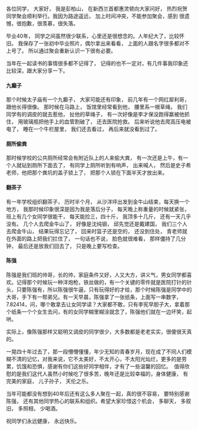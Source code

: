 各位同学， 大家好， 我是彭柏山， 在新西兰首都惠灵顿向大家问好， 热烈祝贺同学聚会顺利举行。我因为路途遥远， 加上时间冲突，不能参加聚会，感到 很遗憾，很抱歉，很羡慕，很失落。

毕业40年， 同学之间虽然很少联系，心里还是很想念的。人年纪大了，比较怀旧。 我保存了一张初中毕业照片，偶尔拿出来看看， 上面的人跟名字很多都对不上号了。 所以通过聚会重新认识一下很有必要。

当年在一起读书的事情很多都不记得了， 记得的也不一定对，有几件事我印象还比较深，跟大家分享一下。

#### 九癫子
那个时候太子庙有一个九癫子， 大家可能还有印象， 前几年有一个网红犀利哥， 跟他长得很像。 那时候在马路上， 饭馆里经常看到他， 腰里系一根草绳， 我们同学有的调皮的就去惹他， 扯他的草绳子， 有一次好像是李才保没跑得赢被他抓住， 用玻璃瓶把他手上的血管割破了， 还去医院抢救。 后来听说他去爬高压电被电了， 睡在一个牛栏屋里， 我们还去看过， 再后来就没看到过了。

#### 厕所偷粪
那时候学校的公共厕所经常会有附近队上的人来偷大粪， 有一次还是上午，有一个人就钻到厕所下面去了， 有同学上厕所听到有响声， 出来喊人， 然后是史子希老师，他把那个粪坑的盖子锁上了， 把那个人锁在下面半天才放出来。

#### 翻茶子
有一年学校组织翻茶子， 历时半个月， 从沙洋坪出发到金牛山结束，每天换一个地方， 我那时候印象很深是因为我是落后分子， 每天晚上称重量的时候就紧张， 班上有几个女同学很能干， 每天能捡三，四十斤， 我顶多十几斤， 还有一天几乎没有。 几个人去爬金牛山了， 好像是沈纯钢， 邱先觉还是戴建国， 我们三个人去爬金牛山， 结果玩得忘记了， 回来时篮子还是空的， 还没到住处， 青老师就在外面的路上把我们拦住了， 一句话也不说， 脸色就很难看， 那样僵持了几分钟， 最后还是放我们回去了， 只是晚上要写检查。

#### 陈强
陈强是我们班的帅哥，长的帅，家庭条件又好，人又大方，讲义气，男女同学都喜欢。记得那个时候玩一种洋炮枪，铁丝做的，有一个关键的零件就是医院打针的针头，只要陈强有，所以陈强很牛逼，只有玩得好的才给，那个时候陈强是同学中的大哥，手下有一帮弟兄。有一天早晨，陈强拿了一张纸条，上面写一串数字，7.82414，问，哪个敢拿去让女同学读？大家都不敢，只有李宪早胆子大，拿着那个纸条一个个女生去问，有的女同学糊里糊涂就念了，陈强他们就在一边坏笑，起哄。

实际上，像陈强那样又聪明又调皮的同学很少，大多数都是老老实实，很傻很天真的。

一晃四十年过去了，那一段懵懵懂懂，年少无知的青春岁月，现在成了不同人们模糊不清的记忆，对我来说，它不太美好，不太开心，不太阳光灿烂，更多的是劳累，饥饿和恐惧，感谢有你们这些好同学相伴，才有了一些温馨的回忆。
 ‎
值得欣慰的是我们这代人虽然小时候吃了很多苦，晚年还是比较幸福的，身体健康， 有完美的家庭， 儿子孙子， 天伦之乐。

当年可能都没有想到40年后还有这么多人聚在一起，真的很不容易， 要特别感谢陈强， 还有其他同学热心的联系和组织。希望大家珍惜这个机会， 多聊天， 多叙旧， 多照相， 少喝酒。

祝同学们永远健康， 永远快乐。